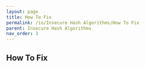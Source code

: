 ```yaml
---
layout: page
title: How To Fix
permalink: /io/Insecure Hash Algorithms/How To Fix
parent: Insecure Hash Algorithms
nav_order: 3
---
```


## How To Fix